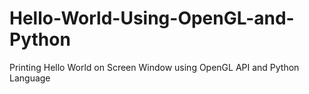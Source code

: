 # Hello-World-Using-OpenGL-and-Python
Printing Hello World on Screen Window using OpenGL API and Python Language

